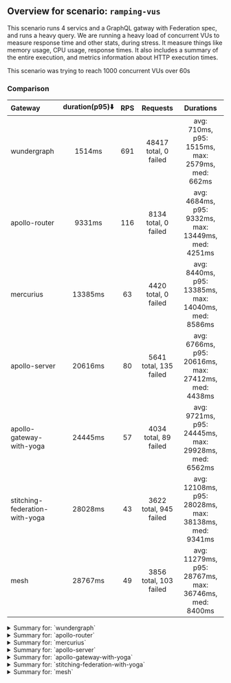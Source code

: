 ## Overview for scenario: `ramping-vus`


This scenario runs 4 servics and a GraphQL gatway with Federation spec, and runs a heavy query. We are running a heavy load of concurrent VUs to measure response time and other stats, during stress. It measure things like memory usage, CPU usage, response times. It also includes a summary of the entire execution, and metrics information about HTTP execution times.


This scenario was trying to reach 1000 concurrent VUs over 60s


### Comparison


| Gateway                        | duration(p95)⬇️ |  RPS  |        Requests        |                       Durations                       |
| :----------------------------- | :-------------: | :---: | :--------------------: | :---------------------------------------------------: |
| wundergraph                    |     1514ms      |  691  | 48417 total, 0 failed  |   avg: 710ms, p95: 1515ms, max: 2579ms, med: 662ms    |
| apollo-router                  |     9331ms      |  116  |  8134 total, 0 failed  |  avg: 4684ms, p95: 9332ms, max: 13449ms, med: 4251ms  |
| mercurius                      |     13385ms     |  63   |  4420 total, 0 failed  | avg: 8440ms, p95: 13385ms, max: 14040ms, med: 8586ms  |
| apollo-server                  |     20616ms     |  80   | 5641 total, 135 failed | avg: 6766ms, p95: 20616ms, max: 27412ms, med: 4438ms  |
| apollo-gateway-with-yoga       |     24445ms     |  57   | 4034 total, 89 failed  | avg: 9721ms, p95: 24445ms, max: 29928ms, med: 6562ms  |
| stitching-federation-with-yoga |     28028ms     |  43   | 3622 total, 945 failed | avg: 12108ms, p95: 28028ms, max: 38138ms, med: 9341ms |
| mesh                           |     28767ms     |  49   | 3856 total, 103 failed | avg: 11279ms, p95: 28767ms, max: 36746ms, med: 8400ms |



<details>
  <summary>Summary for: `wundergraph`</summary>

  **K6 Output**




```
     ✓ response code was 200
     ✓ no_errors
     ✓ expected_result

     checks.........................: 100.00% ✓ 145251    ✗ 0     
     data_received..................: 235 MB  3.4 MB/s
     data_sent......................: 58 MB   821 kB/s
     http_req_blocked...............: avg=1.25ms   min=1.3µs   med=2.6µs    max=1.34s    p(90)=4.2µs    p(95)=9.5µs   
     http_req_connecting............: avg=1.24ms   min=0s      med=0s       max=1.34s    p(90)=0s       p(95)=0s      
     http_req_duration..............: avg=710.33ms min=8.21ms  med=661.67ms max=2.57s    p(90)=1.24s    p(95)=1.51s   
       { expected_response:true }...: avg=710.33ms min=8.21ms  med=661.67ms max=2.57s    p(90)=1.24s    p(95)=1.51s   
     http_req_failed................: 0.00%   ✓ 0         ✗ 48417 
     http_req_receiving.............: avg=1.37ms   min=20.29µs med=52.4µs   max=656.59ms p(90)=286.44µs p(95)=695.03µs
     http_req_sending...............: avg=1.07ms   min=8.5µs   med=15µs     max=580.06ms p(90)=55.59µs  p(95)=151.19µs
     http_req_tls_handshaking.......: avg=0s       min=0s      med=0s       max=0s       p(90)=0s       p(95)=0s      
     http_req_waiting...............: avg=707.88ms min=8.1ms   med=659.8ms  max=2.57s    p(90)=1.23s    p(95)=1.51s   
     http_reqs......................: 48417   691.44995/s
     iteration_duration.............: avg=715.36ms min=8.51ms  med=666.25ms max=2.57s    p(90)=1.25s    p(95)=1.53s   
     iterations.....................: 48417   691.44995/s
     vus............................: 9       min=9       max=994 
     vus_max........................: 1000    min=1000    max=1000
```


**Performance Overview**


<img src="https://imagedelivery.net/KYe9TScr4TldYHA48pczVg/8c7f36d9-739e-46b4-cabf-549c55850900/public" alt="Performance Overview" />


**HTTP Overview**


<img src="https://imagedelivery.net/KYe9TScr4TldYHA48pczVg/9ddc3e21-9211-4af8-e234-a8fac8ac7600/public" alt="HTTP Overview" />


  </details>

<details>
  <summary>Summary for: `apollo-router`</summary>

  **K6 Output**




```
     ✓ response code was 200
     ✗ no_errors
      ↳  99% — ✓ 8128 / ✗ 6
     ✗ expected_result
      ↳  99% — ✓ 8132 / ✗ 2

     checks.........................: 99.96% ✓ 24394      ✗ 8     
     data_received..................: 41 MB  579 kB/s
     data_sent......................: 9.7 MB 138 kB/s
     http_req_blocked...............: avg=99.58µs min=900ns  med=2.1µs  max=16.23ms p(90)=162.61µs p(95)=350.07µs
     http_req_connecting............: avg=90.11µs min=0s     med=0s     max=16.16ms p(90)=105.17µs p(95)=291.43µs
     http_req_duration..............: avg=4.68s   min=7.48ms med=4.25s  max=13.44s  p(90)=8.67s    p(95)=9.33s   
       { expected_response:true }...: avg=4.68s   min=7.48ms med=4.25s  max=13.44s  p(90)=8.67s    p(95)=9.33s   
     http_req_failed................: 0.00%  ✓ 0          ✗ 8134  
     http_req_receiving.............: avg=49.38µs min=17.7µs med=40.3µs max=5.27ms  p(90)=64µs     p(95)=72.7µs  
     http_req_sending...............: avg=33.06µs min=6.2µs  med=12.6µs max=12.18ms p(90)=42.7µs   p(95)=60.7µs  
     http_req_tls_handshaking.......: avg=0s      min=0s     med=0s     max=0s      p(90)=0s       p(95)=0s      
     http_req_waiting...............: avg=4.68s   min=7.41ms med=4.25s  max=13.44s  p(90)=8.67s    p(95)=9.33s   
     http_reqs......................: 8134   116.196379/s
     iteration_duration.............: avg=4.68s   min=7.77ms med=4.25s  max=13.44s  p(90)=8.67s    p(95)=9.33s   
     iterations.....................: 8134   116.196379/s
     vus............................: 137    min=56       max=1000
     vus_max........................: 1000   min=1000     max=1000
```


**Performance Overview**


<img src="https://imagedelivery.net/KYe9TScr4TldYHA48pczVg/47541088-13a7-4cf0-99cd-b6c1a6e8d300/public" alt="Performance Overview" />


**HTTP Overview**


<img src="https://imagedelivery.net/KYe9TScr4TldYHA48pczVg/8e48bf3a-b1b9-4b2f-8a25-0ca6fa6d9000/public" alt="HTTP Overview" />


  </details>

<details>
  <summary>Summary for: `mercurius`</summary>

  **K6 Output**




```
     ✓ response code was 200
     ✓ no_errors
     ✓ expected_result

     checks.........................: 100.00% ✓ 13260     ✗ 0     
     data_received..................: 22 MB   318 kB/s
     data_sent......................: 5.2 MB  75 kB/s
     http_req_blocked...............: avg=190.37µs min=1.6µs   med=3.1µs  max=28.81ms p(90)=476.83µs p(95)=530.43µs
     http_req_connecting............: avg=169.1µs  min=0s      med=0s     max=28.4ms  p(90)=396.02µs p(95)=445.83µs
     http_req_duration..............: avg=8.44s    min=11.56ms med=8.58s  max=14.04s  p(90)=12.87s   p(95)=13.38s  
       { expected_response:true }...: avg=8.44s    min=11.56ms med=8.58s  max=14.04s  p(90)=12.87s   p(95)=13.38s  
     http_req_failed................: 0.00%   ✓ 0         ✗ 4420  
     http_req_receiving.............: avg=83.58µs  min=28.1µs  med=72.2µs max=6.54ms  p(90)=103.82µs p(95)=119.62µs
     http_req_sending...............: avg=42.22µs  min=9.79µs  med=19.1µs max=4.83ms  p(90)=80.8µs   p(95)=96.22µs 
     http_req_tls_handshaking.......: avg=0s       min=0s      med=0s     max=0s      p(90)=0s       p(95)=0s      
     http_req_waiting...............: avg=8.44s    min=11.48ms med=8.58s  max=14.03s  p(90)=12.87s   p(95)=13.38s  
     http_reqs......................: 4420    63.133879/s
     iteration_duration.............: avg=8.44s    min=11.92ms med=8.58s  max=14.04s  p(90)=12.87s   p(95)=13.38s  
     iterations.....................: 4420    63.133879/s
     vus............................: 8       min=8       max=1000
     vus_max........................: 1000    min=1000    max=1000
```


**Performance Overview**


<img src="https://imagedelivery.net/KYe9TScr4TldYHA48pczVg/222a2e9d-bb6d-4967-bd5d-a55c7d6a0d00/public" alt="Performance Overview" />


**HTTP Overview**


<img src="https://imagedelivery.net/KYe9TScr4TldYHA48pczVg/413a1536-5375-4920-e27b-97a4b7b43600/public" alt="HTTP Overview" />


  </details>

<details>
  <summary>Summary for: `apollo-server`</summary>

  **K6 Output**




```
     ✗ response code was 200
      ↳  97% — ✓ 5506 / ✗ 135
     ✗ no_errors
      ↳  65% — ✓ 3710 / ✗ 1931
     ✗ expected_result
      ↳  92% — ✓ 5088 / ✗ 418

     checks.........................: 85.20% ✓ 14304     ✗ 2484  
     data_received..................: 27 MB  388 kB/s
     data_sent......................: 6.7 MB 96 kB/s
     http_req_blocked...............: avg=389.74µs min=1.1µs   med=2.1µs  max=61.7ms  p(90)=382.5µs  p(95)=432.1µs
     http_req_connecting............: avg=364.31µs min=0s      med=0s     max=61.66ms p(90)=317.89µs p(95)=369µs  
     http_req_duration..............: avg=6.76s    min=10.02ms med=4.43s  max=27.41s  p(90)=17.74s   p(95)=20.61s 
       { expected_response:true }...: avg=6.83s    min=10.02ms med=4.46s  max=27.41s  p(90)=17.98s   p(95)=20.62s 
     http_req_failed................: 2.39%  ✓ 135       ✗ 5506  
     http_req_receiving.............: avg=338.17µs min=16.2µs  med=43.1µs max=45.95ms p(90)=77.7µs   p(95)=91.7µs 
     http_req_sending...............: avg=99.01µs  min=6.3µs   med=12.8µs max=39.41ms p(90)=67.2µs   p(95)=85µs   
     http_req_tls_handshaking.......: avg=0s       min=0s      med=0s     max=0s      p(90)=0s       p(95)=0s     
     http_req_waiting...............: avg=6.76s    min=9.93ms  med=4.43s  max=27.41s  p(90)=17.73s   p(95)=20.61s 
     http_reqs......................: 5641   80.566647/s
     iteration_duration.............: avg=6.76s    min=10.33ms med=4.44s  max=27.41s  p(90)=17.77s   p(95)=20.61s 
     iterations.....................: 5641   80.566647/s
     vus............................: 7      min=7       max=1000
     vus_max........................: 1000   min=1000    max=1000
```


**Performance Overview**


<img src="https://imagedelivery.net/KYe9TScr4TldYHA48pczVg/fe054fcc-cabb-406e-a635-eb2a55753900/public" alt="Performance Overview" />


**HTTP Overview**


<img src="https://imagedelivery.net/KYe9TScr4TldYHA48pczVg/ef0d67ee-ccde-4c6b-304f-034e0c95b800/public" alt="HTTP Overview" />


  </details>

<details>
  <summary>Summary for: `apollo-gateway-with-yoga`</summary>

  **K6 Output**




```
     ✗ response code was 200
      ↳  97% — ✓ 3945 / ✗ 89
     ✗ no_errors
      ↳  63% — ✓ 2562 / ✗ 1472
     ✗ expected_result
      ↳  90% — ✓ 3584 / ✗ 361

     checks.........................: 84.00% ✓ 10091     ✗ 1922  
     data_received..................: 17 MB  246 kB/s
     data_sent......................: 4.8 MB 68 kB/s
     http_req_blocked...............: avg=418.43µs min=1.4µs    med=2.9µs  max=61.16ms p(90)=529.11µs p(95)=609.57µs
     http_req_connecting............: avg=380.6µs  min=0s       med=0s     max=61.13ms p(90)=442.88µs p(95)=516.65µs
     http_req_duration..............: avg=9.72s    min=181.94ms med=6.56s  max=29.92s  p(90)=22.38s   p(95)=24.44s  
       { expected_response:true }...: avg=9.87s    min=181.94ms med=6.75s  max=29.92s  p(90)=22.72s   p(95)=24.57s  
     http_req_failed................: 2.20%  ✓ 89        ✗ 3945  
     http_req_receiving.............: avg=299.02µs min=20µs     med=63.6µs max=46.98ms p(90)=105.91µs p(95)=133.08µs
     http_req_sending...............: avg=98.28µs  min=8.5µs    med=19.9µs max=23.6ms  p(90)=87.57µs  p(95)=115.28µs
     http_req_tls_handshaking.......: avg=0s       min=0s       med=0s     max=0s      p(90)=0s       p(95)=0s      
     http_req_waiting...............: avg=9.72s    min=181.88ms med=6.56s  max=29.92s  p(90)=22.38s   p(95)=24.44s  
     http_reqs......................: 4034   57.493721/s
     iteration_duration.............: avg=9.72s    min=182.25ms med=6.56s  max=29.92s  p(90)=22.38s   p(95)=24.44s  
     iterations.....................: 4034   57.493721/s
     vus............................: 279    min=54      max=1000
     vus_max........................: 1000   min=1000    max=1000
```


**Performance Overview**


<img src="https://imagedelivery.net/KYe9TScr4TldYHA48pczVg/3c272e28-4125-45a3-52a0-89a4e82bfb00/public" alt="Performance Overview" />


**HTTP Overview**


<img src="https://imagedelivery.net/KYe9TScr4TldYHA48pczVg/5b15f686-67e4-4afa-e589-6f1013ab8900/public" alt="HTTP Overview" />


  </details>

<details>
  <summary>Summary for: `stitching-federation-with-yoga`</summary>

  **K6 Output**




```
     ✗ response code was 200
      ↳  73% — ✓ 2677 / ✗ 945
     ✗ no_errors
      ↳  67% — ✓ 2461 / ✗ 1161
     ✗ expected_result
      ↳  73% — ✓ 2577 / ✗ 932

     checks.........................: 71.74% ✓ 7715      ✗ 3038  
     data_received..................: 14 MB  163 kB/s
     data_sent......................: 4.3 MB 52 kB/s
     http_req_blocked...............: avg=606.5µs  min=1.2µs    med=2.5µs  max=48.28ms p(90)=425.88µs p(95)=598.33µs
     http_req_connecting............: avg=573.32µs min=0s       med=0s     max=48.24ms p(90)=356.59µs p(95)=460.51µs
     http_req_duration..............: avg=12.1s    min=734.44ms med=9.34s  max=38.13s  p(90)=24.47s   p(95)=28.02s  
       { expected_response:true }...: avg=9.41s    min=2.13s    med=8.49s  max=34.72s  p(90)=15.09s   p(95)=20.07s  
     http_req_failed................: 26.09% ✓ 945       ✗ 2677  
     http_req_receiving.............: avg=392.3µs  min=18µs     med=48.8µs max=53.84ms p(90)=86.9µs   p(95)=106.97µs
     http_req_sending...............: avg=155.04µs min=7.2µs    med=16.5µs max=62.89ms p(90)=79.79µs  p(95)=121.22µs
     http_req_tls_handshaking.......: avg=0s       min=0s       med=0s     max=0s      p(90)=0s       p(95)=0s      
     http_req_waiting...............: avg=12.1s    min=725.7ms  med=9.34s  max=38.13s  p(90)=24.47s   p(95)=28.02s  
     http_reqs......................: 3622   43.442544/s
     iteration_duration.............: avg=12.1s    min=735.14ms med=9.34s  max=38.13s  p(90)=24.47s   p(95)=28.02s  
     iterations.....................: 3622   43.442544/s
     vus............................: 76     min=57      max=1000
     vus_max........................: 1000   min=1000    max=1000
```


**Performance Overview**


<img src="https://imagedelivery.net/KYe9TScr4TldYHA48pczVg/e85877bb-7345-40c9-1a0a-237978deaa00/public" alt="Performance Overview" />


**HTTP Overview**


<img src="https://imagedelivery.net/KYe9TScr4TldYHA48pczVg/a9791401-abd7-4fd6-e397-1f9f0a4fb100/public" alt="HTTP Overview" />


  </details>

<details>
  <summary>Summary for: `mesh`</summary>

  **K6 Output**




```
     ✗ response code was 200
      ↳  97% — ✓ 3753 / ✗ 103
     ✗ no_errors
      ↳  69% — ✓ 2661 / ✗ 1195
     ✗ expected_result
      ↳  97% — ✓ 3665 / ✗ 88

     checks.........................: 87.91% ✓ 10079     ✗ 1386  
     data_received..................: 29 MB  370 kB/s
     data_sent......................: 4.6 MB 59 kB/s
     http_req_blocked...............: avg=824.92µs min=1.3µs med=2.4µs   max=79.82ms p(90)=476.4µs  p(95)=581.67µs
     http_req_connecting............: avg=787.82µs min=0s    med=0s      max=78.45ms p(90)=404.45µs p(95)=496.37µs
     http_req_duration..............: avg=11.27s   min=1.03s med=8.4s    max=36.74s  p(90)=23.66s   p(95)=28.76s  
       { expected_response:true }...: avg=11.48s   min=1.31s med=8.49s   max=36.74s  p(90)=23.73s   p(95)=28.86s  
     http_req_failed................: 2.67%  ✓ 103       ✗ 3753  
     http_req_receiving.............: avg=792.42µs min=22µs  med=57.35µs max=87.09ms p(90)=123µs    p(95)=175.75µs
     http_req_sending...............: avg=64.76µs  min=8.2µs med=16.7µs  max=6.2ms   p(90)=77.75µs  p(95)=97.8µs  
     http_req_tls_handshaking.......: avg=0s       min=0s    med=0s      max=0s      p(90)=0s       p(95)=0s      
     http_req_waiting...............: avg=11.27s   min=1.03s med=8.39s   max=36.74s  p(90)=23.66s   p(95)=28.76s  
     http_reqs......................: 3856   49.257013/s
     iteration_duration.............: avg=11.28s   min=1.04s med=8.4s    max=36.74s  p(90)=23.66s   p(95)=28.76s  
     iterations.....................: 3856   49.257013/s
     vus............................: 58     min=57      max=1000
     vus_max........................: 1000   min=1000    max=1000
```


**Performance Overview**


<img src="https://imagedelivery.net/KYe9TScr4TldYHA48pczVg/e0dfa0a7-823b-4ccd-1c84-c6b3b7d6f700/public" alt="Performance Overview" />


**HTTP Overview**


<img src="https://imagedelivery.net/KYe9TScr4TldYHA48pczVg/66819578-d74a-41f8-47ca-8467a7965400/public" alt="HTTP Overview" />


  </details>